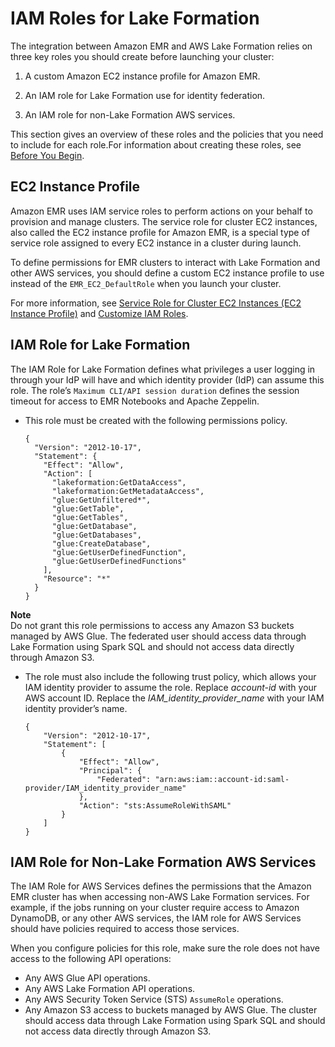 # IAM Roles for Lake Formation<a name="emr-lf-iam-role"></a>

The integration between Amazon EMR and AWS Lake Formation relies on three key roles you should create before launching your cluster: 

1. A custom Amazon EC2 instance profile for Amazon EMR\.

1. An IAM role for Lake Formation use for identity federation\.

1. An IAM role for non\-Lake Formation AWS services\.

This section gives an overview of these roles and the policies that you need to include for each role\.For information about creating these roles, see [Before You Begin](emr-lf-prerequisites.md)\.

## EC2 Instance Profile<a name="emr-lf-iam-role-EC2"></a>

Amazon EMR uses IAM service roles to perform actions on your behalf to provision and manage clusters\. The service role for cluster EC2 instances, also called the EC2 instance profile for Amazon EMR, is a special type of service role assigned to every EC2 instance in a cluster during launch\. 

To define permissions for EMR clusters to interact with Lake Formation and other AWS services, you should define a custom EC2 instance profile to use instead of the `EMR_EC2_DefaultRole` when you launch your cluster\.

For more information, see [Service Role for Cluster EC2 Instances \(EC2 Instance Profile\)](https://docs.aws.amazon.com/emr/latest/ManagementGuide/emr-iam-role-for-ec2.html) and [Customize IAM Roles](https://docs.aws.amazon.com/emr/latest/ManagementGuide/emr-iam-roles-custom.html)\. 

## IAM Role for Lake Formation<a name="emr-lf-iam-role-lake-formation"></a>

The IAM Role for Lake Formation defines what privileges a user logging in through your IdP will have and which identity provider \(IdP\) can assume this role\. The role’s `Maximum CLI/API session duration` defines the session timeout for access to EMR Notebooks and Apache Zeppelin\.
+ This role must be created with the following permissions policy\.

  ```
  {
    "Version": "2012-10-17",
    "Statement": {
      "Effect": "Allow",
      "Action": [
        "lakeformation:GetDataAccess",
        "lakeformation:GetMetadataAccess",
        "glue:GetUnfiltered*",
        "glue:GetTable",
        "glue:GetTables",
        "glue:GetDatabase",
        "glue:GetDatabases",
        "glue:CreateDatabase",
        "glue:GetUserDefinedFunction",
        "glue:GetUserDefinedFunctions"
      ],
      "Resource": "*"
    }
  }
  ```
**Note**  
Do not grant this role permissions to access any Amazon S3 buckets managed by AWS Glue\. The federated user should access data through Lake Formation using Spark SQL and should not access data directly through Amazon S3\.
+ The role must also include the following trust policy, which allows your IAM identity provider to assume the role\. Replace *account\-id* with your AWS account ID\. Replace the *IAM\_identity\_provider\_name* with your IAM identity provider’s name\. 

  ```
  {
      "Version": "2012-10-17",
      "Statement": [
          {
              "Effect": "Allow",
              "Principal": {
                  "Federated": "arn:aws:iam::account-id:saml-provider/IAM_identity_provider_name"
              },
              "Action": "sts:AssumeRoleWithSAML"
          }
      ]
  }
  ```

## IAM Role for Non\-Lake Formation AWS Services<a name="emr-lf-iam-role-AWS-services"></a>

The IAM Role for AWS Services defines the permissions that the Amazon EMR cluster has when accessing non\-AWS Lake Formation services\. For example, if the jobs running on your cluster require access to Amazon DynamoDB, or any other AWS services, the IAM role for AWS Services should have policies required to access those services\.

When you configure policies for this role, make sure the role does not have access to the following API operations:
+ Any AWS Glue API operations\.
+ Any AWS Lake Formation API operations\.
+ Any AWS Security Token Service \(STS\) `AssumeRole` operations\.
+ Any Amazon S3 access to buckets managed by AWS Glue\. The cluster should access data through Lake Formation using Spark SQL and should not access data directly through Amazon S3\.